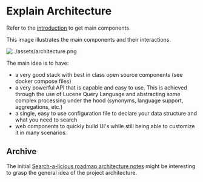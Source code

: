 # Explain Architecture

Refer to the [introduction](./introduction.md) to get main components.

This image illustrates the main components and their interactions.

![../assets/architecture.png](../assets/architecture.png)

The main idea is to have:
* a very good stack with best in class open source components (see docker compose files)
* a very powerful API that is capable and easy to use.
  This is achieved through the use of Lucene Query Language and abstracting some complex processing under the hood (synonyms, language support, aggregations, etc.)
* a single, easy to use configuration file to declare your data structure and what you need to search
* web components to quickly build UI's while still being able to customize it in many scenarios.

## Archive

The initial [Search-a-licious roadmap architecture notes](https://docs.google.com/document/d/1mibE8nACcmen6paSrqT9JQk5VbuvlFUXI1S93yHCK2I/edit) might be interesting to grasp the general idea of the project architecture.



